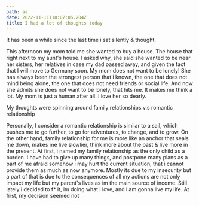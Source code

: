 ```yaml
---
path: aa
date: 2022-11-11T18:07:05.204Z
title: I had a lot of thoughts today
---
```

I﻿t has been a while since the last time i sat silently & thought.

T﻿his afternoon my mom told me she wanted to buy a house. The house that right next to my aunt's house. I asked why, she said she wanted to be near her sisters, her relatives in case my dad passed away, and given the fact that I will move to Germany soon. My mom does not want to be lonely! She has always been the strongest person that i known, the one that does not mind being alone, the one that does not need friends or social life. And now she admits she does not want to be lonely, that hits me. It makes me think a lot. My mom is just a human after all. I﻿ love her so dearly.

M﻿y thoughts were spinning around family relationships v.s romantic relationship 

Personally, I consider a romantic relationship is similar to a sail, which pushes me to go further, to go for adventures, to change, and to grow. On the other hand, family relationship for me is more like an anchor that seals me down, makes me live slowlier, think more about the past & live more in the present. At first, i named my family relationship as the only child as a burden. I have had to give up many things, and postpone many plans as a part of me afraid somehow i may hurt the current situation, that i cannot provide them as much as now anymore. Mostly its due to my insecurity but a part of that is due to the consequences of all my actions are not only impact my life but my parent's lives as im the main source of income. Still lately i decided to f* it, im doing what i love, and i am gonna live my life. At first, my decision seemed not